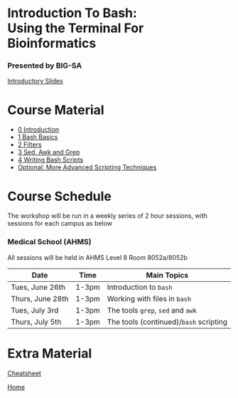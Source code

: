 # Introduction To Bash: <br> Using the Terminal For Bioinformatics

### Presented by BIG-SA

[Introductory Slides](https://gitpitch.com/BIG-SA/BASH-Intro-2018/)

# Course Material

- [0 Introduction](notes/0_introduction.md)
- [1 Bash Basics](notes/1_bash.md)
- [2 Filters](notes/2_filters.md)
- [3 Sed, Awk and Grep](notes/3_sed_awk_grep.md)
- [4 Writing Bash Scripts](notes/4_bash_scripting_minimised.md)
- [Optional: More Advanced Scripting Techniques](notes/4_bash_scripting.md)

# Course Schedule

The workshop will be run in a weekly series of 2 hour sessions, with sessions for each campus as below

### Medical School (AHMS)

All sessions will be held in AHMS Level 8 Room 8052a/8052b

| Date | Time | Main Topics |
| ---------- |---------- | ---------- |
| Tues, June 26th | 1-3pm  | Introduction to `bash` |
| Thurs, June 28th | 1-3pm | Working with files in `bash` |
| Tues, July 3rd | 1-3pm | The tools `grep`, `sed` and `awk` |
| Thurs, July 5th | 1-3pm | The tools (continued)/`bash` scripting |


# Extra Material

[Cheatsheet](cheatsheet.md)

[Home](https://big-sa.github.io/BASH-Intro-2018/)

